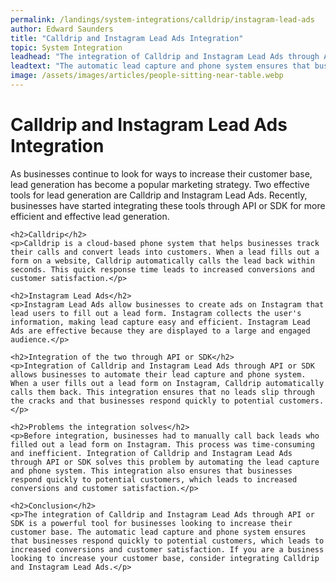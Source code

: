 ```yaml
---
permalink: /landings/system-integrations/calldrip/instagram-lead-ads
author: Edward Saunders
title: "Calldrip and Instagram Lead Ads Integration"
topic: System Integration
leadhead: "The integration of Calldrip and Instagram Lead Ads through API or SDK is a powerful tool for businesses looking to increase their customer base"
leadtext: "The automatic lead capture and phone system ensures that businesses respond quickly to potential customers, which leads to increased conversions and customer satisfaction. If you are a business looking to increase your customer base, consider integrating Calldrip and Instagram Lead Ads."
image: /assets/images/articles/people-sitting-near-table.webp
---
```

<div class="arttext">	<h1>Calldrip and Instagram Lead Ads Integration</h1>
	<p>As businesses continue to look for ways to increase their customer base, lead generation has become a popular marketing strategy. Two effective tools for lead generation are Calldrip and Instagram Lead Ads. Recently, businesses have started integrating these tools through API or SDK for more efficient and effective lead generation.</p>

    <h2>Calldrip</h2>
    <p>Calldrip is a cloud-based phone system that helps businesses track their calls and convert leads into customers. When a lead fills out a form on a website, Calldrip automatically calls the lead back within seconds. This quick response time leads to increased conversions and customer satisfaction.</p>

    <h2>Instagram Lead Ads</h2>
    <p>Instagram Lead Ads allow businesses to create ads on Instagram that lead users to fill out a lead form. Instagram collects the user's information, making lead capture easy and efficient. Instagram Lead Ads are effective because they are displayed to a large and engaged audience.</p>

    <h2>Integration of the two through API or SDK</h2>
    <p>Integration of Calldrip and Instagram Lead Ads through API or SDK allows businesses to automate their lead capture and phone system. When a user fills out a lead form on Instagram, Calldrip automatically calls them back. This integration ensures that no leads slip through the cracks and that businesses respond quickly to potential customers.</p>

    <h2>Problems the integration solves</h2>
    <p>Before integration, businesses had to manually call back leads who filled out a lead form on Instagram. This process was time-consuming and inefficient. Integration of Calldrip and Instagram Lead Ads through API or SDK solves this problem by automating the lead capture and phone system. This integration also ensures that businesses respond quickly to potential customers, which leads to increased conversions and customer satisfaction.</p>

    <h2>Conclusion</h2>
    <p>The integration of Calldrip and Instagram Lead Ads through API or SDK is a powerful tool for businesses looking to increase their customer base. The automatic lead capture and phone system ensures that businesses respond quickly to potential customers, which leads to increased conversions and customer satisfaction. If you are a business looking to increase your customer base, consider integrating Calldrip and Instagram Lead Ads.</p>
</div>
